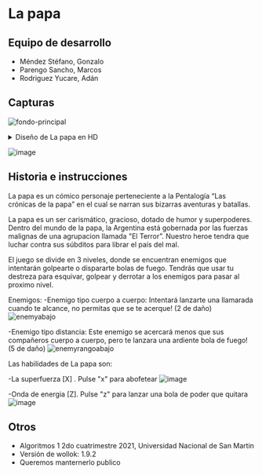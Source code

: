 # La papa

## Equipo de desarrollo

- Méndez Stéfano, Gonzalo
- Parengo Sancho, Marcos
- Rodriguez Yucare, Adán 

## Capturas
![fondo-principal](https://user-images.githubusercontent.com/88340763/141022838-9576d1aa-7de4-4468-be5b-bbab3837b8c2.jpg)

<details> 
  <summary>Diseño de La papa en HD </summary>
     https://user-images.githubusercontent.com/88340763/141022874-e3182405-8398-44ff-80db-e81b624fbba3.png
</details>



![image](https://user-images.githubusercontent.com/88340763/141021210-093c89b2-b7b4-49b1-a11f-d5742bc65a05.png)


## Historia e instrucciones

La papa es un cómico personaje perteneciente a la Pentalogía “Las crónicas de la papa” 
en el cual se narran sus bizarras aventuras y batallas.

La papa es un ser carismático, gracioso, dotado  de humor y superpoderes. 
Dentro del mundo de la papa, la Argentina está gobernada por las fuerzas malignas de 
una agrupacion llamada "El Terror”. Nuestro heroe tendra que luchar contra sus súbditos 
para librar el país del mal.

El juego se divide en 3 niveles, donde se encuentran enemigos que intentarán golpearte
o dispararte bolas de fuego. Tendrás que usar tu destreza para esquivar, golpear y
derrotar a los enemigos para pasar al proximo nivel.

Enemigos:
-Enemigo tipo cuerpo a cuerpo:
Intentará lanzarte una llamarada cuando te alcance, no permitas que se te acerque! (2 de daño)
![enemyabajo](https://user-images.githubusercontent.com/88340763/141021857-fbb0515d-a863-4587-bc0b-a7ad1e6f34e5.png)

-Enemigo tipo distancia:
Este enemigo se acercará menos que sus compañeros cuerpo a cuerpo, pero te lanzara una ardiente bola de fuego! (5 de daño)
![enemyrangoabajo](https://user-images.githubusercontent.com/88340763/141022454-5136b9fb-65a7-4487-97eb-ca5b600e1996.png)



Las  habilidades de La papa son:

-La superfuerza [X]  . 
Pulse "x" para abofetear
![image](https://user-images.githubusercontent.com/88340763/141021229-e1742e82-46d3-4337-99f4-b11f76d8c691.png)

-Onda de energia [Z]. 
Pulse "z" para lanzar una bola de poder que quitara 
![image](https://user-images.githubusercontent.com/88340763/141021258-06572b92-b07e-44ac-bbeb-698c96928c0d.png)


## Otros

- Algoritmos 1 2do cuatrimestre 2021, Universidad Nacional de San Martin
- Versión de wollok: 1.9.2
- Queremos manternerlo publico
